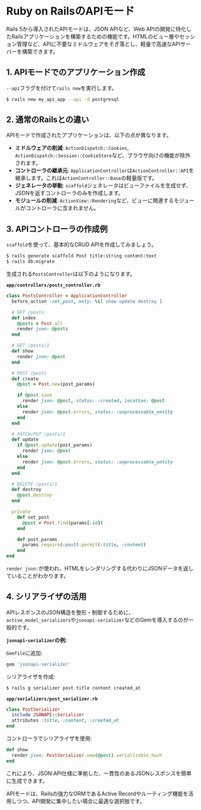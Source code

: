 # Ruby on RailsのAPIモード

Rails 5から導入されたAPIモードは、JSON APIなど、Web APIの開発に特化したRailsアプリケーションを構築するための機能です。HTMLのビュー層やセッション管理など、APIに不要なミドルウェアをそぎ落とし、軽量で高速なAPIサーバーを構築できます。

## 1. APIモードでのアプリケーション作成

`--api`フラグを付けて`rails new`を実行します。

```bash
$ rails new my_api_app --api -d postgresql
```

## 2. 通常のRailsとの違い

APIモードで作成されたアプリケーションは、以下の点が異なります。

- **ミドルウェアの削減**: `ActionDispatch::Cookies`, `ActionDispatch::Session::CookieStore`など、ブラウザ向けの機能が除外されます。
- **コントローラの継承元**: `ApplicationController`は`ActionController::API`を継承します。これは`ActionController::Base`の軽量版です。
- **ジェネレータの挙動**: `scaffold`ジェネレータはビューファイルを生成せず、JSONを返すコントローラのみを作成します。
- **モジュールの削減**: `ActionView::Rendering`など、ビューに関連するモジュールがコントローラに含まれません。

## 3. APIコントローラの作成例

`scaffold`を使って、基本的なCRUD APIを作成してみましょう。

```bash
$ rails generate scaffold Post title:string content:text
$ rails db:migrate
```

生成される`PostsController`は以下のようになります。

**`app/controllers/posts_controller.rb`**
```ruby
class PostsController < ApplicationController
  before_action :set_post, only: %i[ show update destroy ]

  # GET /posts
  def index
    @posts = Post.all
    render json: @posts
  end

  # GET /posts/1
  def show
    render json: @post
  end

  # POST /posts
  def create
    @post = Post.new(post_params)

    if @post.save
      render json: @post, status: :created, location: @post
    else
      render json: @post.errors, status: :unprocessable_entity
    end
  end

  # PATCH/PUT /posts/1
  def update
    if @post.update(post_params)
      render json: @post
    else
      render json: @post.errors, status: :unprocessable_entity
    end
  end

  # DELETE /posts/1
  def destroy
    @post.destroy
  end

  private
    def set_post
      @post = Post.find(params[:id])
    end

    def post_params
      params.require(:post).permit(:title, :content)
    end
end
```
`render json:`が使われ、HTMLをレンダリングする代わりにJSONデータを返していることがわかります。

## 4. シリアライザの活用

APIレスポンスのJSON構造を整形・制御するために、`active_model_serializers`や`jsonapi-serializer`などのGemを導入するのが一般的です。

**`jsonapi-serializer`の例:**

`Gemfile`に追加:
```ruby
gem 'jsonapi-serializer'
```

シリアライザを作成:
```bash
$ rails g serializer post title content created_at
```

**`app/serializers/post_serializer.rb`**
```ruby
class PostSerializer
  include JSONAPI::Serializer
  attributes :title, :content, :created_at
end
```

コントローラでシリアライザを使用:
```ruby
def show
  render json: PostSerializer.new(@post).serializable_hash
end
```

これにより、JSON:API仕様に準拠した、一貫性のあるJSONレスポンスを簡単に生成できます。

APIモードは、Railsの強力なORMであるActive Recordやルーティング機能を活用しつつ、API開発に集中したい場合に最適な選択肢です。
